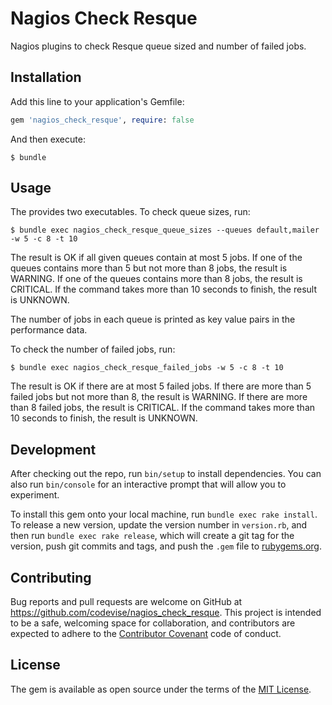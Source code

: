 # Nagios Check Resque

Nagios plugins to check Resque queue sized and number of failed jobs.

## Installation

Add this line to your application's Gemfile:

```ruby
gem 'nagios_check_resque', require: false
```

And then execute:

    $ bundle

## Usage

The provides two executables. To check queue sizes, run:

    $ bundle exec nagios_check_resque_queue_sizes --queues default,mailer -w 5 -c 8 -t 10

The result is OK if all given queues contain at most 5 jobs.  If one
of the queues contains more than 5 but not more than 8 jobs, the
result is WARNING.  If one of the queues contains more than 8 jobs,
the result is CRITICAL.  If the command takes more than 10 seconds to
finish, the result is UNKNOWN.

The number of jobs in each queue is printed as key value pairs in the
performance data.

To check the number of failed jobs, run:

    $ bundle exec nagios_check_resque_failed_jobs -w 5 -c 8 -t 10

The result is OK if there are at most 5 failed jobs.  If there are
more than 5 failed jobs but not more than 8, the result is WARNING.
If there are more than 8 failed jobs, the result is CRITICAL.  If the
command takes more than 10 seconds to finish, the result is UNKNOWN.

## Development

After checking out the repo, run `bin/setup` to install
dependencies. You can also run `bin/console` for an interactive prompt
that will allow you to experiment.

To install this gem onto your local machine, run `bundle exec rake
install`. To release a new version, update the version number in
`version.rb`, and then run `bundle exec rake release`, which will
create a git tag for the version, push git commits and tags, and push
the `.gem` file to [rubygems.org](https://rubygems.org).

## Contributing

Bug reports and pull requests are welcome on GitHub at
https://github.com/codevise/nagios_check_resque. This project is
intended to be a safe, welcoming space for collaboration, and
contributors are expected to adhere to the
[Contributor Covenant](http://contributor-covenant.org) code of
conduct.

## License

The gem is available as open source under the terms of the
[MIT License](http://opensource.org/licenses/MIT).
